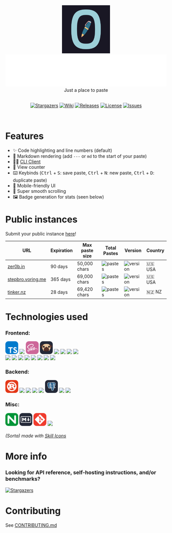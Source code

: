 <div align="center">
	<a href="https://zer0b.in">
    <img src="https://raw.githubusercontent.com/zer0bin-dev/.github/main/zer0bin.svg" height="150px"/>
	<br>
    <img src="https://raw.githubusercontent.com/zer0bin-dev/.github/main/zer0bin-rainbow.svg" height="100"/>
	<br>
	</a>
    Just a place to paste
    <br>
	<br>
    <p align="center">
	<a href="https://github.com/zer0bin-dev/zer0bin/stargazers">
		<img alt="Stargazers" src="https://custom-icon-badges.herokuapp.com/github/stars/zer0bin-dev/zer0bin?style=for-the-badge&logo=star&color=f6c177&logoColor=eb6f92&labelColor=191724"></a>
	<a href="https://github.com/zer0bin-dev/zer0bin/wiki">
		<img alt="Wiki" src="https://custom-icon-badges.herokuapp.com/badge/read_the-wiki-ebbcba?style=for-the-badge&logo=repo&logoColor=eb6f92&labelColor=191724"></a>
 	<a href="https://github.com/zer0bin-dev/zer0bin/releases/latest">
		<img alt="Releases" src="https://img.shields.io/github/release/zer0bin-dev/zer0bin?style=for-the-badge&logo=github&color=31748f&logoColor=eb6f92&labelColor=191724"/></a>
	<a href="https://github.com/zer0bin-dev/zer0bin/blob/main/LICENSE">
		<img alt="License" src="https://custom-icon-badges.herokuapp.com/github/license/zer0bin-dev/zer0bin?style=for-the-badge&logo=law&color=c4a7e7&logoColor=eb6f92&labelColor=191724"></a>
	<a href="https://github.com/zer0bin-dev/zer0bin/issues">
		<img alt="Issues" src="https://custom-icon-badges.herokuapp.com/github/issues/zer0bin-dev/zer0bin?style=for-the-badge&logo=issue-opened&color=9ccfd8&logoColor=eb6f92&labelColor=191724"></a>
</p>
    <br>
</div>

# Features

- ✨ Code highlighting and line numbers (default)
- 📖 Markdown rendering (add `---` or `md` to the start of your paste)
- ‍🧑‍💻 [CLI Client](https://github.com/zer0bin-dev/zer0)
- 👀 View counter
- ⌨️ Keybinds (<kbd>Ctrl</kbd> + <kbd>S</kbd>: save paste, <kbd>Ctrl</kbd> + <kbd>N</kbd>: new paste, <kbd>Ctrl</kbd> + <kbd>D</kbd>: duplicate paste)
- 📱 Mobile-friendly UI
- 🧈 Super smooth scrolling
- 🖼️ Badge generation for stats (seen below)

# Public instances

Submit your public instance [here](https://github.com/Domterion/zer0bin/issues/new?assignees=&labels=&template=03_public_instance.md&title=%F0%9F%9A%80+)!

| URL                                            | Expiration | Max paste size | Total Pastes                                 | Version                                       | Country |
| ---------------------------------------------- | ---------- | -------------- | -------------------------------------------- | --------------------------------------------- | ------- |
| [zer0b.in](https://zer0b.in)                   | 90 days    | 50,000 chars   | ![pastes](https://zer0b.in/api/b/t)          | ![version](https://zer0b.in/api/b/v)          | 🇺🇸 USA  |
| [stepbro.voring.me](https://stepbro.voring.me) | 365 days   | 69,000 chars   | ![pastes](https://stepbro.voring.me/api/b/t) | ![version](https://stepbro.voring.me/api/b/v) | 🇺🇸 USA  |
| [tinker.nz](https://tinker.nz/)                | 28 days    | 69,420 chars   | ![pastes](https://tinker.nz/api/b/t)         | ![version](https://tinker.nz/api/b/v)         | 🇳🇿 NZ   |

# Technologies used

### Frontend:

<a href="https://www.typescriptlang.org/"><img src="https://github.com/tandpfun/skill-icons/raw/main/icons/TypeScript.svg" height=40/></a> <a href="https://definitelytyped.org/"><img src="https://cdn.discordapp.com/attachments/810799100940255260/953567495321710602/DefinitelyTyped.svg" height=40/></a> <a href="https://sass-lang.com/"><img src="https://github.com/tandpfun/skill-icons/raw/main/icons/Sass.svg" height=40/></a> <a href="https://pugjs.org/"><img src="https://github.com/tandpfun/skill-icons/raw/main/icons/Pug-Dark.svg" height=40/></a> <a href="https://rosepinetheme.com/"><img src="https://cdn.discordapp.com/attachments/810799100940255260/953176309444542464/RosePine.svg" height=40/></a> <a href="https://highlightjs.org/"><img src="https://cdn.discordapp.com/attachments/810799100940255260/956227499229061140/hljs.svg" height=40/></a> <a href="https://marked.js.org/"><img src="https://cdn.discordapp.com/attachments/810799100940255260/956263178961047612/MarkedJS.svg" height=40/></a> <a href="https://github.com/ant-design/ant-design-icons"><img src="https://cdn.discordapp.com/attachments/810799100940255260/956227498985799690/anticons.svg" height=40/></a><br><a href="https://github.com/idiotWu/smooth-scrollbar"><img src="https://cdn.discordapp.com/attachments/810799100940255260/953564432628322364/SmoothScrollJS.svg" height=40/></a> <a href="https://atomiks.github.io/tippyjs/"><img src="https://cdn.discordapp.com/attachments/872332549777666078/955624715521769522/Tippy.svg" height=40/></a> <a href="https://github.com/loonywizard/js-confetti"><img src="https://cdn.discordapp.com/attachments/810799100940255260/955609316042362930/JSConfetti.svg" height=40/></a> <a href="https://github.com/hadialqattan/no-darkreader"><img src="https://cdn.discordapp.com/attachments/810799100940255260/955869669535907870/NoDarkReader.svg" height=40/></a> <a href="https://parceljs.org/"><img src="https://user-images.githubusercontent.com/44733677/158683062-17ac3b62-cacd-4add-babb-1f74f36020d8.svg" height=40/></a> <a href="https://prettier.io/"><img src="https://cdn.discordapp.com/attachments/810799100940255260/953339670538887318/Prettier.svg" height=40/></a> <a href="https://yarnpkg.org"><img src="https://cdn.discordapp.com/attachments/810799100940255260/954823377493852170/Yarn.svg" height=40/></a> <a href="https://transfonter.org"><img src="https://user-images.githubusercontent.com/44733677/159066877-234f68ba-e95c-439d-b5fe-74def49dc762.svg" height=40></a>

### Backend:

<a href="https://www.rust-lang.org/"><img src="https://github.com/tandpfun/skill-icons/raw/main/icons/Rust.svg" height=40/></a> <a href="https://actix.rs/"><img src="https://user-images.githubusercontent.com/44733677/158648238-0586f185-4e0c-43bc-b6a9-effd18b3b1ac.svg" height=40/></a> <a href="https://github.com/serde-rs/serde"><img src="https://cdn.discordapp.com/attachments/810799100940255260/956227498792849418/serde.svg" height=40/></a> <a href="https://github.com/launchbadge/sqlx"><img src="https://cdn.discordapp.com/attachments/810799100940255260/956227498608320562/sqlx.svg" height=40/></a> <a href="https://github.com/chronotope/chrono"><img src="https://cdn.discordapp.com/attachments/810799100940255260/953178919169835018/NPM-svg.png" height=40/></a> <a href="https://www.postgresql.org/"><img src="https://github.com/tandpfun/skill-icons/raw/main/icons/PostgreSQL-Dark.svg" height=40/></a> <a href="https://github.com/nikolay-govorov/nanoid"><img src="https://cdn.discordapp.com/attachments/810799100940255260/953176309629067354/NanoID-Dark.svg" height=40/></a> <a href="https://github.com/cgburgess/badge-maker"><img src="https://cdn.discordapp.com/attachments/810799100940255260/956244924930617385/RustBadgeMaker.svg" height=40/></a>

### Misc:

<a href="https://nginx.com/"><img src="https://github.com/tandpfun/skill-icons/raw/main/icons/Nginx.svg" height=40/></a> <!-- <a href="https://docker.com/"><img src="https://github.com/tandpfun/skill-icons/raw/main/icons/Docker.svg" height=40/></a> --> <a href="https://docs.github.com/en/get-started/writing-on-github/getting-started-with-writing-and-formatting-on-github/basic-writing-and-formatting-syntax"><img src="https://github.com/tandpfun/skill-icons/raw/main/icons/Markdown-Dark.svg" height=40/></a> <a href="https://git-scm.com/"><img src="https://github.com/tandpfun/skill-icons/raw/main/icons/Git.svg" height=40/></a> <a href="https://www.conventionalcommits.org/"><img src="https://cdn.discordapp.com/attachments/810799100940255260/955896756095320074/ConventionalCommits.svg" height=40/></a>

###### (Sorta) made with [Skill Icons](https://skillicons.dev/)

# More info

### Looking for API reference, self-hosting instructions, and/or benchmarks?

<a href="https://github.com/zer0bin-dev/zer0bin/wiki">
		<img alt="Stargazers" src="https://custom-icon-badges.herokuapp.com/badge/read_the-wiki-ebbcba?style=for-the-badge&logo=repo&logoColor=eb6f92&labelColor=191724" height=50></a>

# Contributing

See [CONTRIBUTING.md](./CONTRIBUTING.md)
